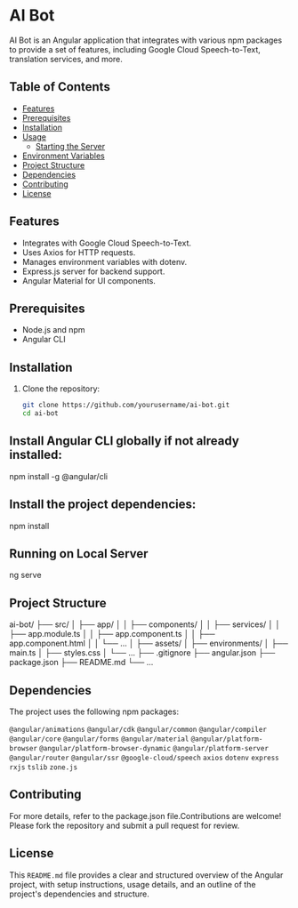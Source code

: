 # AI Bot

AI Bot is an Angular application that integrates with various npm packages to provide a set of features, including Google Cloud Speech-to-Text, translation services, and more.

## Table of Contents
- [Features](#features)
- [Prerequisites](#prerequisites)
- [Installation](#installation)
- [Usage](#usage)
  - [Starting the Server](#starting-the-server)
- [Environment Variables](#environment-variables)
- [Project Structure](#project-structure)
- [Dependencies](#dependencies)
- [Contributing](#contributing)
- [License](#license)

## Features
- Integrates with Google Cloud Speech-to-Text.
- Uses Axios for HTTP requests.
- Manages environment variables with dotenv.
- Express.js server for backend support.
- Angular Material for UI components.

## Prerequisites
- Node.js and npm
- Angular CLI

## Installation

1. Clone the repository:
   ```bash
   git clone https://github.com/yourusername/ai-bot.git
   cd ai-bot

## Install Angular CLI globally if not already installed:
npm install -g @angular/cli

## Install the project dependencies:
npm install

## Running on Local Server
ng serve

## Project Structure
ai-bot/
├── src/
│   ├── app/
│   │   ├── components/
│   │   ├── services/
│   │   ├── app.module.ts
│   │   ├── app.component.ts
│   │   ├── app.component.html
│   │   └── ...
│   ├── assets/
│   ├── environments/
│   ├── main.ts
│   ├── styles.css
│   └── ...
├── .gitignore
├── angular.json
├── package.json
├── README.md
└── ...

## Dependencies
The project uses the following npm packages:

`@angular/animations`
`@angular/cdk`
`@angular/common`
`@angular/compiler`
`@angular/core`
`@angular/forms`
`@angular/material`
`@angular/platform-browser`
`@angular/platform-browser-dynamic`
`@angular/platform-server`
`@angular/router`
`@angular/ssr`
`@google-cloud/speech`
`axios`
`dotenv`
`express`
`rxjs`
`tslib`
`zone.js`

## Contributing
For more details, refer to the package.json file.Contributions are welcome! Please fork the repository and submit a pull request for review.

## License
This `README.md` file provides a clear and structured overview of the Angular project, with setup instructions, usage details, and an outline of the project's dependencies and structure.






